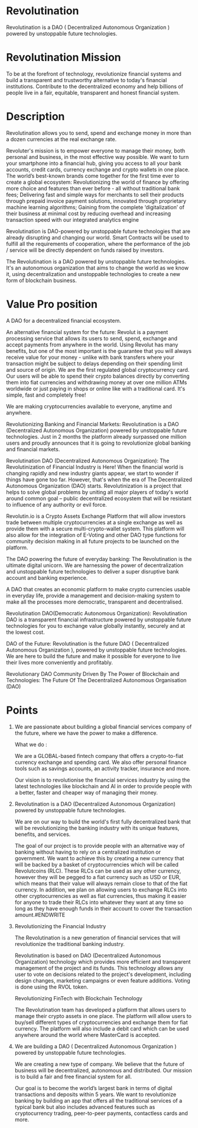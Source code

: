 # Revolutination

Revolutination is a DAO ( Decentralized Autonomous Organization ) powered by unstoppable future technologies.

# Revolutination Mission

To be at the forefront of technology, revolutionize financial systems and build a transparent and trustworthy alternative to today's financial institutions. Contribute to the decentralized economy and help billions of people live in a fair, equitable, transparent and honest financial system.

# Description

Revolutination allows you to send, spend and exchange money in more than a dozen currencies at the real exchange rate.

Revoluter's mission is to empower everyone to manage their money, both personal and business, in the most effective way possible. We want to turn your smartphone into a financial hub, giving you access to all your bank accounts, credit cards, currency exchange and crypto wallets in one place. The world’s best-known brands come together for the first time ever to create a global ecosystem: Revolutionizing the world of finance by offering more choice and features than ever before - all without traditional bank fees; Delivering fast and simple ways for merchants to sell their products through prepaid invoice payment solutions, innovated through proprietary machine learning algorithms; Gaining from the complete ‘digitalization’ of their business at minimal cost by reducing overhead and increasing transaction speed with our integrated analytics engine


Revolutination is DAO-powered by unstoppable future technologies that are already disrupting and changing our world. Smart Contracts will be used to fulfill all the requirements of cooperation, where the performance of the job / service will be directly dependent on funds raised by investors.

The Revolutination is a DAO powered by unstoppable future technologies. It's an autonomous organization that aims to change the world as we know it, using decentralization and unstoppable technologies to create a new form of blockchain business.

# Value Pro position

A DAO for a decentralized financial ecosystem.

An alternative financial system for the future: Revolut is a payment processing service that allows its users to send, spend, exchange and accept payments from anywhere in the world. Using Revolut has many benefits, but one of the most important is the guarantee that you will always receive value for your money - unlike with bank transfers where your transaction might be subject to delays depending on their spending limit and source of origin. We are the first regulated global cryptocurrency card. Our users will be able to spend their crypto balances directly by converting them into fiat currencies and withdrawing money at over one million ATMs worldwide or just paying in shops or online like with a traditional card. It's simple, fast and completely free!

We are making cryptocurrencies available to everyone, anytime and anywhere.

Revolutionizing Banking and Financial Markets: Revolutination is a DAO (Decentralized Autonomous Organization) powered by unstoppable future technologies. Just in 2 months the platform already surpassed one million users and proudly announces that it is going to revolutionize global banking and financial markets.

Revolutination DAO (Decentralized Autonomous Organization): The Revolutinization of Financial Industry is Here! When the financial world is changing rapidly and new industry giants appear, we start to wonder if things have gone too far. However, that's when the era of The Decentralized Autonomous Organization (DAO) starts. Revolutinization is a project that helps to solve global problems by uniting all major players of today's world around common goal – public decentralized ecosystem that will be resistant to influence of any authority or evil force.

Revolutin.io is a Crypto Assets Exchange Platform that will allow investors trade between multiple cryptocurrencies at a single exchange as well as provide them with a secure multi-crypto-wallet system. This platform will also allow for the integration of E-Voting and other DAO type functions for community decision making in all future projects to be launched on the platform.

The DAO powering the future of everyday banking: The Revolutination is the ultimate digital unicorn. We are harnessing the power of decentralization and unstoppable future technologies to deliver a super disruptive bank account and banking experience.

A DAO that creates an economic platform to make crypto currencies usable in everyday life, provide a management and decision-making system to make all the processes more democratic, transparent and decentralised.

Revolutination DAO(Democratic Autonomous Organization): Revolutination DAO is a transparent financial infrastructure powered by unstoppable future technologies for you to exchange value globally instantly, securely and at the lowest cost.

DAO of the Future: Revolutination is the future DAO ( Decentralized Autonomous Organization ), powered by unstoppable future technologies. We are here to build the future and make it possible for everyone to live their lives more conveniently and profitably.

Revolutionary DAO Community Driven By The Power of Blockchain and Technologies: The Future Of The Decentralized Autonomous Organisation (DAO)

# Points

1. We are passionate about building a global financial services company of the future, where we have the power to make a difference.

   What we do : 

   We are a GLOBAL-based fintech company that offers a crypto-to-fiat currency exchange and spending card. We also offer personal finance tools such as savings accounts, an activity tracker, insurance and more.

   Our vision is to revolutionise the financial services industry by using the latest technologies like blockchain and AI in order to provide people with a better, faster and cheaper way of managing their money.

2. Revolutination is a DAO (Decentralized Autonomous Organization) powered by unstoppable future technologies.

   We are on our way to build the world's first fully decentralized bank that will be revolutionizing the banking industry with its unique features, benefits, and services.

   The goal of our project is to provide people with an alternative way of banking without having to rely on a centralized institution or government. We want to achieve this by creating a new currency that will be backed by a basket of cryptocurrencies which will be called Revolutcoins (RLC). These RLCs can be used as any other currency, however they will be pegged to a fiat currency such as USD or EUR, which means that their value will always remain close to that of the fiat currency. In addition, we plan on allowing users to exchange RLCs into other cryptocurrencies as well as fiat currencies, thus making it easier for anyone to trade their RLCs into whatever they want at any time so long as they have enough funds in their account to cover the transaction amount.#ENDWRITE

3. Revolutionizing the Financial Industry

   The Revolutination is a new generation of financial services that will revolutionize the traditional banking industry.

   Revolutination is based on DAO (Decentralized Autonomous Organization) technology which provides more efficient and transparent management of the project and its funds. This technology allows any user to vote on decisions related to the project's development, including design changes, marketing campaigns or even feature additions. Voting is done using the RVOL token.

   Revolutionizing FinTech with Blockchain Technology

   The Revolutination team has developed a platform that allows users to manage their crypto assets in one place. The platform will allow users to buy/sell different types of cryptocurrencies and exchange them for fiat currency. The platform will also include a debit card which can be used anywhere around the world where MasterCard is accepted.

4. We are building a DAO ( Decentralized Autonomous Organization ) powered by unstoppable future technologies.

   We are creating a new type of company. We believe that the future of business will be decentralized, autonomous and distributed. Our mission is to build a fair and free financial system for all.

   Our goal is to become the world’s largest bank in terms of digital transactions and deposits within 5 years. We want to revolutionize banking by building an app that offers all the traditional services of a typical bank but also includes advanced features such as cryptocurrency trading, peer-to-peer payments, contactless cards and more.

